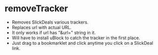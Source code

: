 # removeTracker
- Removes SlickDeals various trackers.
- Replaces url with actual URL.
- It only works if url has "&amp;url=" string in it.
- Will have to install uBlock to catch the tracker in the first place.
- Just drag to a bookmarklet and click anytime you click on a SlickDeal link.
